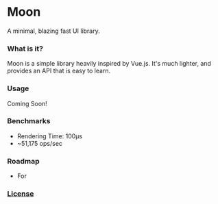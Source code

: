 # Moon

A minimal, blazing fast UI library.

### What is it?

Moon is a simple library heavily inspired by Vue.js. It's much lighter, and provides an API that is easy to learn.

### Usage

Coming Soon!

### Benchmarks

- Rendering Time: 100μs
- ~51,175 ops/sec

### Roadmap

<!-- - Use Virtual DOM
  - Create Virtual DOM while seeding
  - Every build, replace (first version) of virtual dom with new data
  - Run diff algorithm against real DOM and rerender -->
<!-- - Methods -->
<!-- - Filters -->
<!-- - Attributes/Properties Binding -->
<!-- - Model -->
<!-- - If -->
- For


### [License](http://kingpixil.github.io/license)
